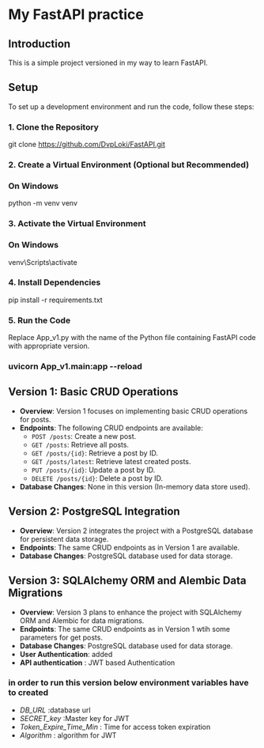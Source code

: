 # My FastAPI practice 

## Introduction
This is a simple project versioned in my way to learn FastAPI.



## Setup
To set up a development environment and run the code, follow these steps:

### 1. Clone the Repository
git clone https://github.com/DvpLoki/FastAPI.git

### 2. Create a Virtual Environment (Optional but Recommended)
### On Windows
python -m venv venv

### 3. Activate the Virtual Environment
### On Windows
venv\Scripts\activate

### 4. Install Dependencies
pip install -r requirements.txt

### 5. Run the Code
 Replace App_v1.py with the name of the Python file containing  FastAPI code with appropriate version.
### uvicorn App_v1.main:app --reload




## Version 1: Basic CRUD Operations
- **Overview**: Version 1 focuses on implementing basic CRUD operations for posts.
- **Endpoints**: The following CRUD endpoints are available:
  - `POST /posts`: Create a new post.
  - `GET /posts`: Retrieve all posts.
  - `GET /posts/{id}`: Retrieve a post by ID.
   - `GET /posts/latest`: Retrieve latest created posts.
  - `PUT /posts/{id}`: Update a post by ID.
  - `DELETE /posts/{id}`: Delete a post by ID.
- **Database Changes**: None in this version (In-memory data store used).


## Version 2: PostgreSQL Integration
- **Overview**: Version 2 integrates the project with a PostgreSQL database for persistent data storage.
- **Endpoints**: The same CRUD endpoints as in Version 1 are available.
- **Database Changes**: PostgreSQL database used for data storage.


## Version 3: SQLAlchemy ORM and Alembic Data Migrations
- **Overview**: Version 3 plans to enhance the project with SQLAlchemy ORM and Alembic for data migrations.
- **Endpoints**: The same CRUD endpoints as in Version 1 wtih some parameters for get posts.
- **Database Changes**: PostgreSQL database used for data storage.
- **User Authentication**: added
- **API authentication** : JWT based Authentication
### in order to run this version below environment variables have to created
- *DB_URL* :database url
- *SECRET_key* :Master key for JWT
- *Token_Expire_Time_Min* : Time for access token expiration
- *Algorithm* : algorithm for JWT
